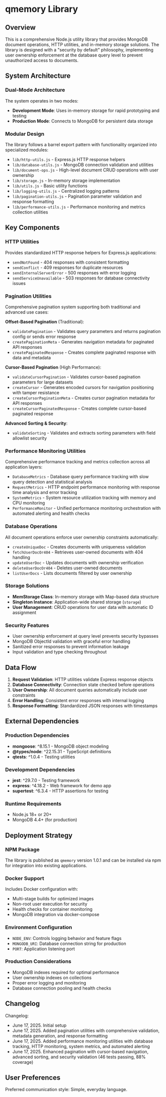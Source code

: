 # qmemory Library

## Overview

This is a comprehensive Node.js utility library that provides MongoDB document operations, HTTP utilities, and in-memory storage solutions. The library is designed with a "security by default" philosophy, implementing user ownership enforcement at the database query level to prevent unauthorized access to documents.

## System Architecture

### Dual-Mode Architecture
The system operates in two modes:
- **Development Mode**: Uses in-memory storage for rapid prototyping and testing
- **Production Mode**: Connects to MongoDB for persistent data storage

### Modular Design
The library follows a barrel export pattern with functionality organized into specialized modules:
- `lib/http-utils.js` - Express.js HTTP response helpers
- `lib/database-utils.js` - MongoDB connection validation and utilities
- `lib/document-ops.js` - High-level document CRUD operations with user ownership
- `lib/storage.js` - In-memory storage implementation
- `lib/utils.js` - Basic utility functions
- `lib/logging-utils.js` - Centralized logging patterns
- `lib/pagination-utils.js` - Pagination parameter validation and response formatting
- `lib/performance-utils.js` - Performance monitoring and metrics collection utilities

## Key Components

### HTTP Utilities
Provides standardized HTTP response helpers for Express.js applications:
- `sendNotFound` - 404 responses with consistent formatting
- `sendConflict` - 409 responses for duplicate resources
- `sendInternalServerError` - 500 responses with error logging
- `sendServiceUnavailable` - 503 responses for database connectivity issues

### Pagination Utilities
Comprehensive pagination system supporting both traditional and advanced use cases:

**Offset-Based Pagination** (Traditional):
- `validatePagination` - Validates query parameters and returns pagination config or sends error response
- `createPaginationMeta` - Generates navigation metadata for paginated API responses
- `createPaginatedResponse` - Creates complete paginated response with data and metadata

**Cursor-Based Pagination** (High Performance):
- `validateCursorPagination` - Validates cursor-based pagination parameters for large datasets
- `createCursor` - Generates encoded cursors for navigation positioning with tamper resistance
- `createCursorPaginationMeta` - Creates cursor pagination metadata for API responses
- `createCursorPaginatedResponse` - Creates complete cursor-based paginated response

**Advanced Sorting & Security**:
- `validateSorting` - Validates and extracts sorting parameters with field allowlist security

### Performance Monitoring Utilities
Comprehensive performance tracking and metrics collection across all application layers:
- `DatabaseMetrics` - Database query performance tracking with slow query detection and statistical analysis
- `RequestMetrics` - HTTP endpoint performance monitoring with response time analysis and error tracking
- `SystemMetrics` - System resource utilization tracking with memory and CPU monitoring
- `PerformanceMonitor` - Unified performance monitoring orchestration with automated alerting and health checks

### Database Operations
All document operations enforce user ownership constraints automatically:
- `createUniqueDoc` - Creates documents with uniqueness validation
- `fetchUserDocOr404` - Retrieves user-owned documents with 404 handling
- `updateUserDoc` - Updates documents with ownership verification
- `deleteUserDocOr404` - Deletes user-owned documents
- `listUserDocs` - Lists documents filtered by user ownership

### Storage Solutions
- **MemStorage Class**: In-memory storage with Map-based data structure
- **Singleton Instance**: Application-wide shared storage (`storage`)
- **User Management**: CRUD operations for user data with automatic ID assignment

### Security Features
- User ownership enforcement at query level prevents security bypasses
- MongoDB ObjectId validation with graceful error handling
- Sanitized error responses to prevent information leakage
- Input validation and type checking throughout

## Data Flow

1. **Request Validation**: HTTP utilities validate Express response objects
2. **Database Connectivity**: Connection state checked before operations
3. **User Ownership**: All document queries automatically include user constraints
4. **Error Handling**: Consistent error responses with internal logging
5. **Response Formatting**: Standardized JSON responses with timestamps

## External Dependencies

### Production Dependencies
- **mongoose**: ^8.15.1 - MongoDB object modeling
- **@types/node**: ^22.15.31 - TypeScript definitions
- **qtests**: ^1.0.4 - Testing utilities

### Development Dependencies
- **jest**: ^29.7.0 - Testing framework
- **express**: ^4.18.2 - Web framework for demo app
- **supertest**: ^6.3.4 - HTTP assertions for testing

### Runtime Requirements
- Node.js 18+ or 20+
- MongoDB 4.4+ (for production)

## Deployment Strategy

### NPM Package
The library is published as `qmemory` version 1.0.1 and can be installed via npm for integration into existing applications.

### Docker Support
Includes Docker configuration with:
- Multi-stage builds for optimized images
- Non-root user execution for security
- Health checks for container monitoring
- MongoDB integration via docker-compose

### Environment Configuration
- `NODE_ENV`: Controls logging behavior and feature flags
- `MONGODB_URI`: Database connection string for production
- `PORT`: Application listening port

### Production Considerations
- MongoDB indexes required for optimal performance
- User ownership indexes on collections
- Proper error logging and monitoring
- Database connection pooling and health checks

## Changelog

Changelog:
- June 17, 2025. Initial setup
- June 17, 2025. Added pagination utilities with comprehensive validation, metadata generation, and response formatting
- June 17, 2025. Added performance monitoring utilities with database tracking, HTTP monitoring, system metrics, and automated alerting
- June 17, 2025. Enhanced pagination with cursor-based navigation, advanced sorting, and security validation (46 tests passing, 88% coverage)

## User Preferences

Preferred communication style: Simple, everyday language.